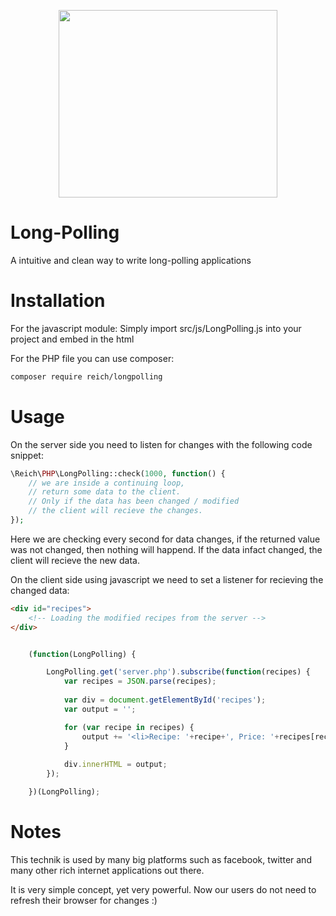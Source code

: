 <p align="center"><img src="https://s7.postimg.org/71hke1uaz/longpolling.jpg" width="350" height="300"></p>

# Long-Polling

A intuitive and clean way to write long-polling applications


# Installation

For the javascript module:
Simply import src/js/LongPolling.js into your project and embed in the html

For the PHP file you can use composer:
```sh
composer require reich/longpolling
```

# Usage

On the server side you need to listen for changes with the following code snippet:
```php
\Reich\PHP\LongPolling::check(1000, function() {
	// we are inside a continuing loop,
	// return some data to the client.
	// Only if the data has been changed / modified 
	// the client will recieve the changes.
});
```

Here we are checking every second for data changes, if the returned value was not changed, then nothing will happend. If the data infact changed, the client will recieve the new data.

On the client side using javascript we need to set a listener for recieving the changed data:
```html
<div id="recipes">
	<!-- Loading the modified recipes from the server -->
</div>
```

```javascript

	(function(LongPolling) {

		LongPolling.get('server.php').subscribe(function(recipes) {
			var recipes = JSON.parse(recipes);
			
			var div = document.getElementById('recipes');
			var output = '';

			for (var recipe in recipes) {
				output += '<li>Recipe: '+recipe+', Price: '+recipes[recipe]+'</li>'; 
			}
			
			div.innerHTML = output;
		});

	})(LongPolling);

```

# Notes

This technik is used by many big platforms such as facebook, twitter and many other rich internet applications out there.

It is very simple concept, yet very powerful. Now our users do not need to refresh their browser for changes :)